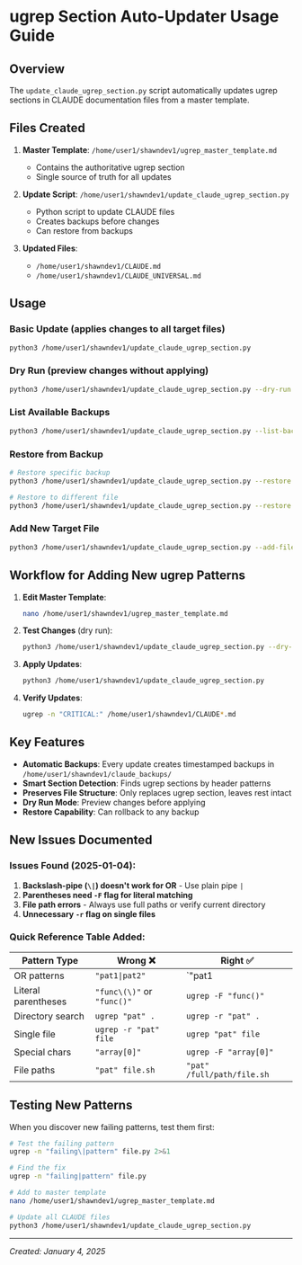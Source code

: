 # ugrep Section Auto-Updater Usage Guide

## Overview
The `update_claude_ugrep_section.py` script automatically updates ugrep sections in CLAUDE documentation files from a master template.

## Files Created
1. **Master Template**: `/home/user1/shawndev1/ugrep_master_template.md`
   - Contains the authoritative ugrep section
   - Single source of truth for all updates

2. **Update Script**: `/home/user1/shawndev1/update_claude_ugrep_section.py`
   - Python script to update CLAUDE files
   - Creates backups before changes
   - Can restore from backups

3. **Updated Files**:
   - `/home/user1/shawndev1/CLAUDE.md`
   - `/home/user1/shawndev1/CLAUDE_UNIVERSAL.md`

## Usage

### Basic Update (applies changes to all target files)
```bash
python3 /home/user1/shawndev1/update_claude_ugrep_section.py
```

### Dry Run (preview changes without applying)
```bash
python3 /home/user1/shawndev1/update_claude_ugrep_section.py --dry-run
```

### List Available Backups
```bash
python3 /home/user1/shawndev1/update_claude_ugrep_section.py --list-backups
```

### Restore from Backup
```bash
# Restore specific backup
python3 /home/user1/shawndev1/update_claude_ugrep_section.py --restore CLAUDE.md.backup_20250904_141323

# Restore to different file
python3 /home/user1/shawndev1/update_claude_ugrep_section.py --restore backup_name --restore-to target_file
```

### Add New Target File
```bash
python3 /home/user1/shawndev1/update_claude_ugrep_section.py --add-file /path/to/new/CLAUDE.md
```

## Workflow for Adding New ugrep Patterns

1. **Edit Master Template**:
   ```bash
   nano /home/user1/shawndev1/ugrep_master_template.md
   ```

2. **Test Changes** (dry run):
   ```bash
   python3 /home/user1/shawndev1/update_claude_ugrep_section.py --dry-run
   ```

3. **Apply Updates**:
   ```bash
   python3 /home/user1/shawndev1/update_claude_ugrep_section.py
   ```

4. **Verify Updates**:
   ```bash
   ugrep -n "CRITICAL:" /home/user1/shawndev1/CLAUDE*.md
   ```

## Key Features

- **Automatic Backups**: Every update creates timestamped backups in `/home/user1/shawndev1/claude_backups/`
- **Smart Section Detection**: Finds ugrep sections by header patterns
- **Preserves File Structure**: Only replaces ugrep section, leaves rest intact
- **Dry Run Mode**: Preview changes before applying
- **Restore Capability**: Can rollback to any backup

## New Issues Documented

### Issues Found (2025-01-04):
1. **Backslash-pipe (`\|`) doesn't work for OR** - Use plain pipe `|`
2. **Parentheses need `-F` flag for literal matching**
3. **File path errors** - Always use full paths or verify current directory
4. **Unnecessary `-r` flag on single files**

### Quick Reference Table Added:

| Pattern Type | Wrong ❌ | Right ✅ |
|-------------|----------|----------|
| OR patterns | `"pat1\|pat2"` | `"pat1|pat2"` |
| Literal parentheses | `"func\(\)"` or `"func()"` | `ugrep -F "func()"` |
| Directory search | `ugrep "pat" .` | `ugrep -r "pat" .` |
| Single file | `ugrep -r "pat" file` | `ugrep "pat" file` |
| Special chars | `"array[0]"` | `ugrep -F "array[0]"` |
| File paths | `"pat" file.sh` | `"pat" /full/path/file.sh` |

## Testing New Patterns

When you discover new failing patterns, test them first:

```bash
# Test the failing pattern
ugrep -n "failing\|pattern" file.py 2>&1

# Find the fix
ugrep -n "failing|pattern" file.py

# Add to master template
nano /home/user1/shawndev1/ugrep_master_template.md

# Update all CLAUDE files
python3 /home/user1/shawndev1/update_claude_ugrep_section.py
```

---
*Created: January 4, 2025*